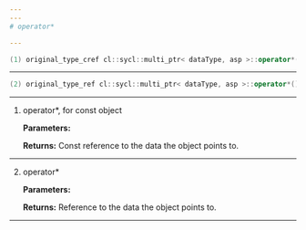 ```yaml
---
---
# operator*

---
```


```cpp
(1) original_type_cref cl::sycl::multi_ptr< dataType, asp >::operator*() const
```

---

```cpp
(2) original_type_ref cl::sycl::multi_ptr< dataType, asp >::operator*()
```

---

1. operator*, for const object 

   **Parameters:**

   **Returns:** Const reference to the data the object points to. 

---

2. operator* 

   **Parameters:**

   **Returns:** Reference to the data the object points to. 

---

